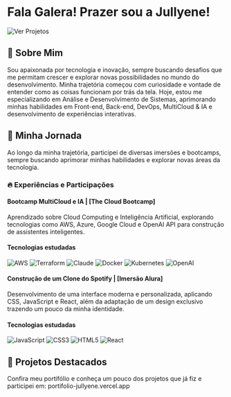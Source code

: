 # Fala Galera! Prazer sou a Jullyene!

![Ver Projetos](https://github.com/user-attachments/assets/db01758e-1212-4ee8-8ebe-745d24976e57)

## 📌 Sobre Mim
Sou apaixonada por tecnologia e inovação, sempre buscando desafios que me permitam crescer e explorar novas possibilidades no mundo do desenvolvimento. Minha trajetória começou com curiosidade e vontade de entender como as coisas funcionam por trás da tela. Hoje, estou me especializando em Análise e Desenvolvimento de Sistemas, aprimorando minhas habilidades em Front-end, Back-end, DevOps, MultiCloud & IA e desenvolvimento de experiências interativas.

## 🚀 Minha Jornada
Ao longo da minha trajetória, participei de diversas imersões e bootcamps, sempre buscando aprimorar minhas habilidades e explorar novas áreas da tecnologia.

### 🔥 Experiências e Participações

#### Bootcamp MultiCloud e IA | [The Cloud Bootcamp]

Aprendizado sobre Cloud Computing e Inteligência Artificial, explorando tecnologias como AWS, Azure, Google Cloud e OpenAI API para construção de assistentes inteligentes.

#### Tecnologias estudadas

<div> <img src="https://img.shields.io/badge/AWS-FF9900?style=for-the-badge&logo=amazonaws&logoColor=white" alt="AWS"> <img src="https://img.shields.io/badge/Terraform-623CE4?style=for-the-badge&logo=terraform&logoColor=white" alt="Terraform"> <img src="https://img.shields.io/badge/Claude-FFD700?style=for-the-badge&logo=anthropic&logoColor=black" alt="Claude"> <img src="https://img.shields.io/badge/Docker-2496ED?style=for-the-badge&logo=docker&logoColor=white" alt="Docker"> <img src="https://img.shields.io/badge/Kubernetes-326CE5?style=for-the-badge&logo=kubernetes&logoColor=white" alt="Kubernetes"> <img src="https://img.shields.io/badge/OpenAI-412991?style=for-the-badge&logo=openai&logoColor=white" alt="OpenAI"> </div>


#### Construção de um Clone do Spotify | [Imersão Alura]

Desenvolvimento de uma interface moderna e personalizada, aplicando CSS, JavaScript e React, além da adaptação de um design exclusivo trazendo um pouco da minha identidade.

#### Tecnologias estudadas

<div> <img src="https://img.shields.io/badge/JavaScript-F7DF1E?style=for-the-badge&logo=javascript&logoColor=black" alt="JavaScript"> <img src="https://img.shields.io/badge/CSS3-1572B6?style=for-the-badge&logo=css3&logoColor=white" alt="CSS3"> <img src="https://img.shields.io/badge/HTML5-E34F26?style=for-the-badge&logo=html5&logoColor=white" alt="HTML5"> <img src="https://img.shields.io/badge/React-61DAFB?style=for-the-badge&logo=react&logoColor=black" alt="React"> </div>

## 🎯 Projetos Destacados

Confira meu portifólio e conheça um pouco dos projetos que já fiz e participei em: portifolio-jullyene.vercel.app



